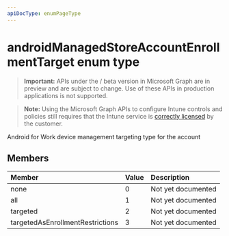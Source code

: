 ```yaml
---
apiDocType: enumPageType
---
```

# androidManagedStoreAccountEnrollmentTarget enum type

> **Important:** APIs under the / beta version in Microsoft Graph are in preview and are subject to change. Use of these APIs in production applications is not supported.

> **Note:** Using the Microsoft Graph APIs to configure Intune controls and policies still requires that the Intune service is [correctly licensed](https://go.microsoft.com/fwlink/?linkid=839381) by the customer.

Android for Work device management targeting type for the account
## Members
|Member|Value|Description|
|:---|:---|:---|
|none|0|Not yet documented|
|all|1|Not yet documented|
|targeted|2|Not yet documented|
|targetedAsEnrollmentRestrictions|3|Not yet documented|






